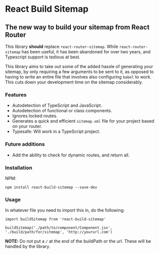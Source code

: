 # React Build Sitemap

## The new way to build your sitemap from React Router

This library **should** replace `react-router-sitemap`. While `react-router-sitemap` has been useful, it has been abandoned for over two years, and Typescript support is tedious at best.

This library aims to take out some of the added hassle of generating your sitemap, by only requiring a few arguments to be sent to it, as opposed to having to write an entire file that involves also configuring `babel` to work. This cuts down your development time on the sitemap considerably.

### Features

- Autodetection of TypeScript and JavaScript.
- Autodetection of functional or class components.
- Ignores locked routes.
- Generates a quick and efficient `sitemap.xml` file for your project based on
your router.
- Typesafe: Will work in a TypeScript project.


### Future additions

- Add the ability to check for dynamic routes, and return all.

### Installation

NPM:

```
npm install react-build-sitemap --save-dev
```

### Usage

In whatever file you need to import this in, do the following:

```
import buildSitemap from 'react-build-sitemap'

buildSitemap('./path/to/component/Component.jsx', './build/path/for/sitemap', 'http://yoururl.com')
```

**NOTE:** Do not put a `/` at the end of the buildPath or the url. These will be
handled by the library.
